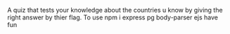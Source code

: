 A quiz that tests your knowledge about the countries u know by giving the right answer by thier flag.
To use 
npm i express pg body-parser ejs
have fun
